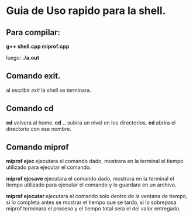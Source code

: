 # Guia de Uso rapido para la shell.

## Para compilar: 
**g++ shell.cpp miprof.cpp**

luego:
**./a.out**

## Comando exit.

al escribir *exit* la shell se terminara.

## Comando cd

**cd** volvera al home.
**cd ..** subira un nivel en los directorios.
**cd <nombre>** abrira el directorio con ese nombre.

## Comando miprof

**miprof ejec <comando> <argumentos>** ejecutara el comando dado, mostrara en la terminal el tiempo utilizado para ejecutar el comando.

**miprof ejcsave <nombre> <comando> <argumentos>** ejecutara el comando dado, mostrara en la terminal el tiempo utilizado para ejecutar el comando y lo guardara en un archivo.

**miprof ejecutar <tiempo> <comando> <argumentos>** ejecutara el comando solo dentro de la ventana de tiempo, si lo completa antes se mostrar el tiempo que se tardo, si lo sobrepasa miprof terminara el proceso y el tiempo total sera el del valor entregado.